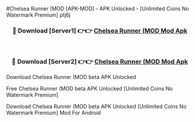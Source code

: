#Chelsea Runner (MOD [APK-MOD] - APK Unlocked - [Unlimited Coins No Watermark Premium] ptj6j



<div align="center">

<h3>🔴 Download [Server1] 👉👉 <a href="https://momento.my/?title=Chelsea_Runner_(MOD">Chelsea Runner (MOD Mod Apk</a></h3><br>

<h3>🔴 Download [Server2] 👉👉 <a href="https://momento.my/?title=Chelsea_Runner_(MOD">Chelsea Runner (MOD Mod Apk</a></h3>
</div>



Download Chelsea Runner (MOD beta APK Unlocked

Free Chelsea Runner (MOD beta APK Unlocked [Unlimited Coins No Watermark Premium]

Download Chelsea Runner (MOD beta APK Unlocked [Unlimited Coins No Watermark Premium] Mod For Android
